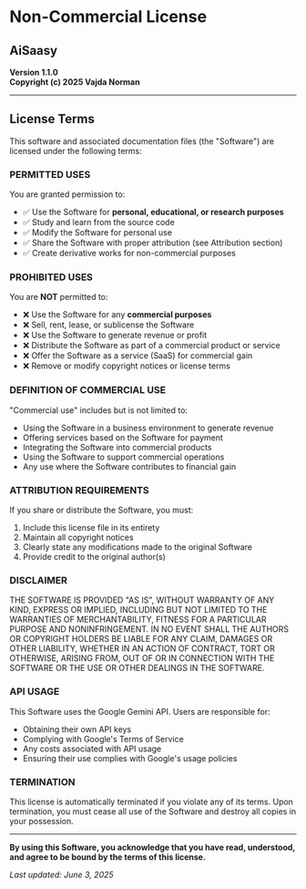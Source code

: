 # Non-Commercial License

## AiSaasy
**Version 1.1.0**  
**Copyright (c) 2025 Vajda Norman**

---

## License Terms

This software and associated documentation files (the "Software") are licensed under the following terms:

### PERMITTED USES
You are granted permission to:
- ✅ Use the Software for **personal, educational, or research purposes**
- ✅ Study and learn from the source code
- ✅ Modify the Software for personal use
- ✅ Share the Software with proper attribution (see Attribution section)
- ✅ Create derivative works for non-commercial purposes

### PROHIBITED USES
You are **NOT** permitted to:
- ❌ Use the Software for any **commercial purposes**
- ❌ Sell, rent, lease, or sublicense the Software
- ❌ Use the Software to generate revenue or profit
- ❌ Distribute the Software as part of a commercial product or service
- ❌ Offer the Software as a service (SaaS) for commercial gain
- ❌ Remove or modify copyright notices or license terms

### DEFINITION OF COMMERCIAL USE
"Commercial use" includes but is not limited to:
- Using the Software in a business environment to generate revenue
- Offering services based on the Software for payment
- Integrating the Software into commercial products
- Using the Software to support commercial operations
- Any use where the Software contributes to financial gain

### ATTRIBUTION REQUIREMENTS
If you share or distribute the Software, you must:
1. Include this license file in its entirety
2. Maintain all copyright notices
3. Clearly state any modifications made to the original Software
4. Provide credit to the original author(s)

### DISCLAIMER
THE SOFTWARE IS PROVIDED "AS IS", WITHOUT WARRANTY OF ANY KIND, EXPRESS OR IMPLIED, INCLUDING BUT NOT LIMITED TO THE WARRANTIES OF MERCHANTABILITY, FITNESS FOR A PARTICULAR PURPOSE AND NONINFRINGEMENT. IN NO EVENT SHALL THE AUTHORS OR COPYRIGHT HOLDERS BE LIABLE FOR ANY CLAIM, DAMAGES OR OTHER LIABILITY, WHETHER IN AN ACTION OF CONTRACT, TORT OR OTHERWISE, ARISING FROM, OUT OF OR IN CONNECTION WITH THE SOFTWARE OR THE USE OR OTHER DEALINGS IN THE SOFTWARE.

### API USAGE
This Software uses the Google Gemini API. Users are responsible for:
- Obtaining their own API keys
- Complying with Google's Terms of Service
- Any costs associated with API usage
- Ensuring their use complies with Google's usage policies

### TERMINATION
This license is automatically terminated if you violate any of its terms. Upon termination, you must cease all use of the Software and destroy all copies in your possession.

---

**By using this Software, you acknowledge that you have read, understood, and agree to be bound by the terms of this license.**

*Last updated: June 3, 2025*